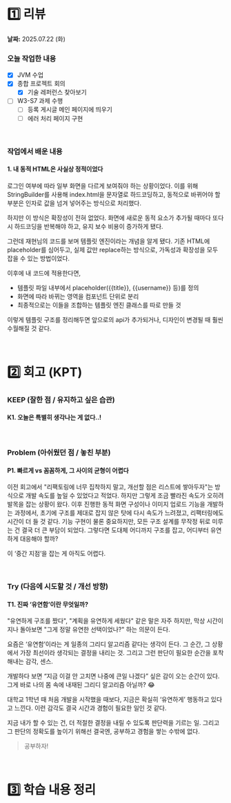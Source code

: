 # 1️⃣ 리뷰
**날짜:** 2025.07.22 (화)

### 오늘 작업한 내용

- [x] JVM 수업
- [x] 종합 프로젝트 회의
  - [x] 기술 레퍼런스 찾아보기 
- [ ] W3-S7 과제 수행
    - [ ] 등록 게시글 메인 페이지에 띄우기
    - [ ] 에러 처리 페이지 구현
<br/>

### 작업에서 배운 내용

#### 1. 내 동적 HTML은 사실상 정적이었다

로그인 여부에 따라 일부 화면을 다르게 보여줘야 하는 상황이었다.
이를 위해 StringBuilder를 사용해 index.html을 문자열로 하드코딩하고, 동적으로 바뀌어야 할 부분은 인자로 값을 넘겨 넣어주는 방식으로 처리했다.

하지만 이 방식은 확장성이 전혀 없었다.
화면에 새로운 동적 요소가 추가될 때마다 또다시 하드코딩을 반복해야 하고,
유지 보수 비용이 증가하게 됐다.

그런데 재현님의 코드를 보며 템플릿 엔진이라는 개념을 알게 됐다.
기존 HTML에 placeholder를 심어두고, 실제 값만 replace하는 방식으로,
가독성과 확장성을 모두 잡을 수 있는 방법이었다.

이후에 내 코드에 적용한다면,
- 템플릿 파일 내부에서 placeholder({{title}}, {{username}} 등)를 정의
- 화면에 따라 바뀌는 영역을 컴포넌트 단위로 분리
- 최종적으로는 이들을 조합하는 템플릿 엔진 클래스를 따로 만들 것

이렇게 템플릿 구조를 정리해두면 앞으로의 api가 추가되거나, 디자인이 변경될 때 훨씬 수월해질 것 같다.

<br/>

#  2️⃣ 회고 (KPT)

### KEEP (잘한 점 / 유지하고 싶은 습관)

#### K1. 오늘은 특별히 생각나는 게 없다..!

<br/>

### Problem (아쉬웠던 점 / 놓친 부분)

#### P1. 빠르게 vs 꼼꼼하게, 그 사이의 균형이 어렵다

이전 회고에서 "리팩토링에 너무 집착하지 말고, 개선할 점은 리스트에 쌓아두자"는 방식으로 개발 속도를 높일 수 있었다고 적었다.
하지만 그렇게 조금 빨라진 속도가 오히려 발목을 잡는 상황이 왔다.
이후 진행한 동적 화면 구성이나 이미지 업로드 기능을 개발하는 과정에서,
초기에 구조를 제대로 잡지 않은 탓에 다시 속도가 느려졌고, 리팩터링에도 시간이 더 들 것 같다.
기능 구현이 물론 중요하지만, 모든 구조 설계를 무작정 뒤로 미루는 건 결국 더 큰 부담이 되었다.
그렇다면 도대체 어디까지 구조를 잡고, 어디부터 유연하게 대응해야 할까?

이 ‘중간 지점’을 잡는 게 아직도 어렵다.

<br/>

### Try (다음에 시도할 것 / 개선 방향)

#### T1. 진짜 ‘유연함’이란 무엇일까?

"유연하게 구조를 짰다", "계획을 유연하게 세웠다" 같은 말은 자주 하지만,
막상 시간이 지나 돌아보면 "그게 정말 유연한 선택이었나?" 하는 의문이 든다.

요즘은 ‘유연함’이라는 게 일종의 그리디 알고리즘 같다는 생각이 든다.
그 순간, 그 상황에서 가장 최선이라 생각되는 결정을 내리는 것.
그리고 그런 판단이 필요한 순간을 포착해내는 감각, 센스.

개발하다 보면 “지금 이걸 안 고치면 나중에 큰일 나겠다” 싶은 감이 오는 순간이 있다.
그게 바로 나의 몸 속에 내재된 그리디 알고리즘 아닐까? 😂

대학교 1학년 때 처음 개발을 시작했을 때보다,
지금은 확실히 ‘유연하게’ 행동하고 있다고 느낀다.
이런 감각도 결국 시간과 경험이 필요한 일인 것 같다.

지금 내가 할 수 있는 건,
더 적절한 결정을 내릴 수 있도록 판단력을 기르는 일.
그리고 그 판단의 정확도를 높이기 위해선
결국엔, 공부하고 경험을 쌓는 수밖에 없다.

> 공부하자!

<br/>

#  3️⃣ 학습 내용 정리

<br/>

